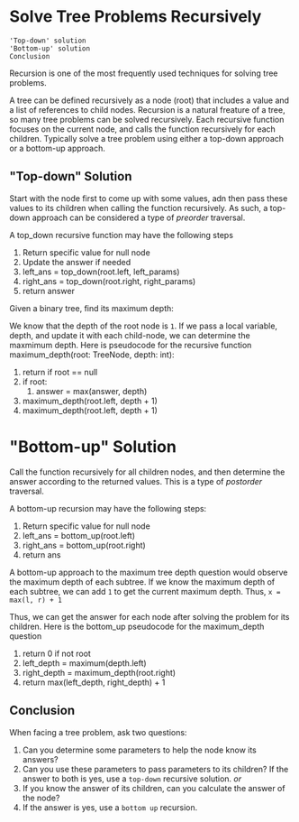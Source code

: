 # Solve Tree Problems Recursively
```
'Top-down' solution
'Bottom-up' solution
Conclusion
```
Recursion is one of the most frequently used techniques for solving tree problems.

A tree can be defined recursively as a node (root) that includes a value and a list of references to child nodes. Recursion is a natural freature of a tree, so many tree problems can be solved recursively. Each recursive function focuses on the current node, and calls the function recursively for each children. Typically solve a tree problem using either a top-down approach or a bottom-up approach.

## "Top-down" Solution
Start with the node first to come up with some values, adn then pass these values to its children when calling the function recursively. As such, a top-down approach can be considered a type of _preorder_ traversal. 

A top_down recursive function may have the following steps
1. Return specific value for null node
2. Update the answer if needed
3. left_ans = top_down(root.left, left_params)
4. right_ans = top_down(root.right, right_params)
5. return answer

Given a binary tree, find its maximum depth:

We know that the depth of the root node is `1`. If we pass a local variable, depth, and update it with each child-node, we can determine the maxmimum depth.  Here is pseudocode for the recursive function maximum_depth(root: TreeNode, depth: int):

1. return if root == null
2. if root:
   1. answer = max(answer, depth)
3. maximum_depth(root.left, depth + 1)
4. maximum_depth(root.left, depth + 1)

# "Bottom-up" Solution
Call the function recursively for all children nodes, and then determine the answer according to the returned values. This is a type of _postorder_ traversal. 

A bottom-up recursion may have the following steps:
1. Return specific value for null node
2. left_ans = bottom_up(root.left)
3. right_ans = bottom_up(root.right)
4. return ans

A bottom-up approach to the maximum tree depth question would observe the maximum depth of each subtree. If we know the maximum depth of each subtree, we can add `1` to get the current maximum depth. Thus,
`x = max(l, r) + 1`

Thus, we can get the answer for each node after solving the problem for its children. Here is the bottom_up pseudocode for the maximum_depth question
1. return 0 if not root
2. left_depth = maximum(depth.left) 
3. right_depth = maximum_depth(root.right)
4. return max(left_depth, right_depth) + 1

## Conclusion
When facing a tree problem, ask two questions:
1. Can you determine some parameters to help the node know its answers?
2. Can you use these parameters to pass parameters to its children?
If the answer to both is yes, use a `top-down` recursive solution.
_or_
1. If you know the answer of its children, can you calculate the answer of the node?
2. If the answer is yes, use a `bottom up` recursion.



